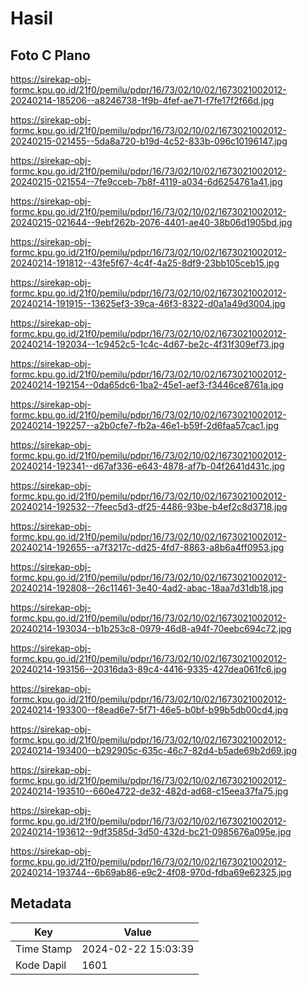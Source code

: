 # Hasil

## Foto C Plano

https://sirekap-obj-formc.kpu.go.id/21f0/pemilu/pdpr/16/73/02/10/02/1673021002012-20240214-185206--a8246738-1f9b-4fef-ae71-f7fe17f2f66d.jpg

https://sirekap-obj-formc.kpu.go.id/21f0/pemilu/pdpr/16/73/02/10/02/1673021002012-20240215-021455--5da8a720-b19d-4c52-833b-096c10196147.jpg

https://sirekap-obj-formc.kpu.go.id/21f0/pemilu/pdpr/16/73/02/10/02/1673021002012-20240215-021554--7fe9cceb-7b8f-4119-a034-6d6254761a41.jpg

https://sirekap-obj-formc.kpu.go.id/21f0/pemilu/pdpr/16/73/02/10/02/1673021002012-20240215-021644--9ebf262b-2076-4401-ae40-38b06d1905bd.jpg

https://sirekap-obj-formc.kpu.go.id/21f0/pemilu/pdpr/16/73/02/10/02/1673021002012-20240214-191812--43fe5f67-4c4f-4a25-8df9-23bb105ceb15.jpg

https://sirekap-obj-formc.kpu.go.id/21f0/pemilu/pdpr/16/73/02/10/02/1673021002012-20240214-191915--13625ef3-39ca-46f3-8322-d0a1a49d3004.jpg

https://sirekap-obj-formc.kpu.go.id/21f0/pemilu/pdpr/16/73/02/10/02/1673021002012-20240214-192034--1c9452c5-1c4c-4d67-be2c-4f31f309ef73.jpg

https://sirekap-obj-formc.kpu.go.id/21f0/pemilu/pdpr/16/73/02/10/02/1673021002012-20240214-192154--0da65dc6-1ba2-45e1-aef3-f3446ce8761a.jpg

https://sirekap-obj-formc.kpu.go.id/21f0/pemilu/pdpr/16/73/02/10/02/1673021002012-20240214-192257--a2b0cfe7-fb2a-46e1-b59f-2d6faa57cac1.jpg

https://sirekap-obj-formc.kpu.go.id/21f0/pemilu/pdpr/16/73/02/10/02/1673021002012-20240214-192341--d67af336-e643-4878-af7b-04f2641d431c.jpg

https://sirekap-obj-formc.kpu.go.id/21f0/pemilu/pdpr/16/73/02/10/02/1673021002012-20240214-192532--7feec5d3-df25-4486-93be-b4ef2c8d3718.jpg

https://sirekap-obj-formc.kpu.go.id/21f0/pemilu/pdpr/16/73/02/10/02/1673021002012-20240214-192655--a7f3217c-dd25-4fd7-8863-a8b6a4ff0953.jpg

https://sirekap-obj-formc.kpu.go.id/21f0/pemilu/pdpr/16/73/02/10/02/1673021002012-20240214-192808--26c11461-3e40-4ad2-abac-18aa7d31db18.jpg

https://sirekap-obj-formc.kpu.go.id/21f0/pemilu/pdpr/16/73/02/10/02/1673021002012-20240214-193034--b1b253c8-0979-46d8-a94f-70eebc694c72.jpg

https://sirekap-obj-formc.kpu.go.id/21f0/pemilu/pdpr/16/73/02/10/02/1673021002012-20240214-193156--20316da3-89c4-4416-9335-427dea061fc6.jpg

https://sirekap-obj-formc.kpu.go.id/21f0/pemilu/pdpr/16/73/02/10/02/1673021002012-20240214-193300--f8ead6e7-5f71-46e5-b0bf-b99b5db00cd4.jpg

https://sirekap-obj-formc.kpu.go.id/21f0/pemilu/pdpr/16/73/02/10/02/1673021002012-20240214-193400--b292905c-635c-46c7-82d4-b5ade69b2d69.jpg

https://sirekap-obj-formc.kpu.go.id/21f0/pemilu/pdpr/16/73/02/10/02/1673021002012-20240214-193510--660e4722-de32-482d-ad68-c15eea37fa75.jpg

https://sirekap-obj-formc.kpu.go.id/21f0/pemilu/pdpr/16/73/02/10/02/1673021002012-20240214-193612--9df3585d-3d50-432d-bc21-0985676a095e.jpg

https://sirekap-obj-formc.kpu.go.id/21f0/pemilu/pdpr/16/73/02/10/02/1673021002012-20240214-193744--6b69ab86-e9c2-4f08-970d-fdba69e62325.jpg


## Metadata

| Key        | Value               |
| ---------- | ------------------- |
| Time Stamp | 2024-02-22 15:03:39 |
| Kode Dapil | 1601                |



